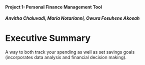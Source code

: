 #### Project 1: Personal Finance Management Tool
##### Anvitha Chaluvadi, Maria Notarianni, Owura Fosuhene Akosah

# Executive Summary
A way to both track your spending as well as set savings goals (incorporates data analysis and financial decision making).